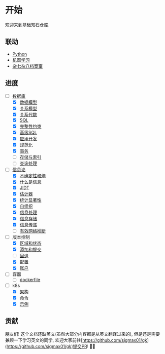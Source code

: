 # 开始

欢迎来到基础知石仓库.

## 联动

- [Python](https://py.ricolxwz.de)
- [机器学习](https://ml.ricolxwz.de)
- [杂七杂八档案室](https://misc.ricolxwz.de)

## 进度

- [ ] [数据库](/database/index)
    - [x] [数据模型](database/conceptual-model)
    - [x] [关系模型](database/conceptual-model)
    - [x] [关系代数](database/relational-algebra)
    - [x] [SQL](database/sql)
    - [x] [完整性约束](database/integrity-constraints)
    - [x] [高级SQL](database/advanced-sql)
    - [x] [应用开发](database/app-dev)
    - [x] [规范化](database/normalization)
    - [x] [事务](/database/transaction)
    - [ ] [存储与索引](/database/storage-indexing)
    - [ ] [查询处理](/database/query-processing)
- [ ] [信息论](/information-theory/index)
    - [x] [不确定性和熵](information-theory/uncertainty-and-entropy)
    - [x] [什么是信息](information-theory/what-is-information)
    - [x] [JIDT](information-theory/jidt)
    - [x] [估计器](information-theory/estimator)
    - [x] [统计显著性](/information-theory/statistical-significance)
    - [x] [自组织](/information-theory/self-organisation)
    - [x] [信息处理](/information-theory/information-processing)
    - [x] [信息存储](/information-theory/information-storage)
    - [x] [信息传递](/information-theory/information-transfer)
    - [ ] [有效网络推断](/information-theory/effective-network-inference)
- [ ] 版本控制
    - [x] [区域和状态](/version-control/area-and-status)
    - [x] [添加和提交](/version-control/add-and-commit)
    - [ ] [回退](/version-control/revert)
    - [x] [配置](/version-control/config)
    - [x] [账户](/version-control/account)
- [ ] 容器
    - [ ] [dockerfile](/containerization/dockerfile)
- [ ] k8s
    - [x] [架构](/k8s/architecture)
    - [x] [命令](/k8s/command)
    - [x] [示例](/k8s/example)

## 贡献

朋友们! 这个文档还缺英文(虽然大部分内容都是从英文翻译过来的), 但是还是需要兼顾一下学习英文的同学, 欢迎大家前往[https://github.com/sigmax01/gk](https://github.com/sigmax01/gk)提交PR! 🦀🦀